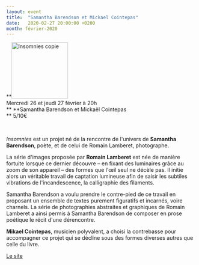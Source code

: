 ```yaml
---
layout: event
title:  "Samantha Barendson et Mickael Cointepas"
date:   2020-02-27 20:00:00 +0200
month: février-2020
---
```

**<img class=" size-thumbnail wp-image-7339 alignleft" src="http://localhost/wpagendarts/wp-content/uploads/2019/11/insomnies-copie.jpg?w=150" alt="Insomnies copie" width="150" height="150" srcset="http://localhost/wpagendarts/wp-content/uploads/2019/11/insomnies-copie.jpg 756w, http://localhost/wpagendarts/wp-content/uploads/2019/11/insomnies-copie-300x300.jpg 300w, http://localhost/wpagendarts/wp-content/uploads/2019/11/insomnies-copie-150x150.jpg 150w" sizes="(max-width: 150px) 100vw, 150px" />  
Mercredi 26 et jeudi 27 février à 20h  
** **Samantha Barendson et Mickaël Cointepas  
** <span style="font-weight:400;">5/10€</span>

&nbsp;

_<span style="font-weight:400;">Insomnies</span>_ <span style="font-weight:400;">est un projet né de la rencontre de l'univers de <strong>Samantha Barendson</strong>, poète, et de celui de Romain Lamberet, photographe.</span>

<span style="font-weight:400;">La série d'images proposée par <strong>Romain Lamberet</strong> est née de manière fortuite lorsque ce dernier découvre – en fixant des luminaires grâce au zoom de son appareil – des formes que l'œil seul ne décèle pas. Il initie alors un véritable travail de captation lumineuse afin de saisir les subtiles vibrations de l'incandescence, la calligraphie des filaments.</span>

<span style="font-weight:400;">Samantha Barendson a voulu prendre le contre-pied de ce travail en proposant un ensemble de textes purement figuratifs et incarnés, voire charnels. La série de photographies abstraites et graphiques de Romain Lamberet a ainsi permis à Samantha Barendson de composer en prose poétique le récit d'une dérencontre.</span>

<span style="font-weight:400;"><strong>Mikael Cointepas</strong>, musicien polyvalent, a choisi la contrebasse pour accompagner ce projet qui se décline sous des formes diverses autres que celle du livre.</span>

[Le site](http://www.samantha-barendson.com)